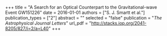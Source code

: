 +++
title = "A Search for an Optical Counterpart to the Gravitational-wave Event GW151226"
date = 2016-01-01
authors = ["S. J. Smartt et al."]
publication_types = ["2"]
abstract = ""
selected = "false"
publication = "*The Astrophysical Journal Letters*"
url_pdf = "http://stacks.iop.org/2041-8205/827/i=2/a=L40"
+++

